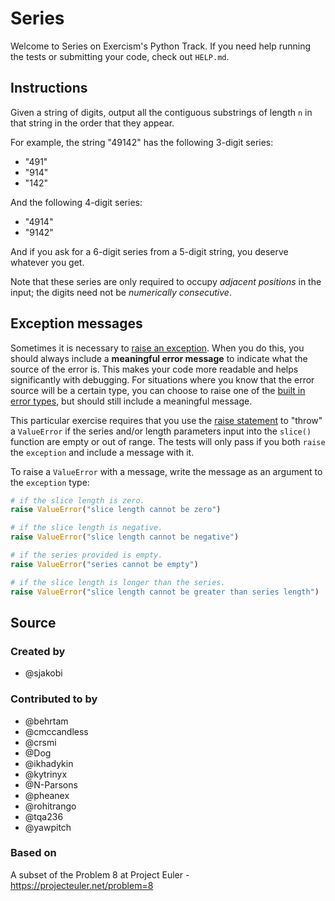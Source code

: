 # Series

Welcome to Series on Exercism's Python Track.
If you need help running the tests or submitting your code, check out `HELP.md`.

## Instructions

Given a string of digits, output all the contiguous substrings of length `n` in that string in the order that they appear.

For example, the string "49142" has the following 3-digit series:

- "491"
- "914"
- "142"

And the following 4-digit series:

- "4914"
- "9142"

And if you ask for a 6-digit series from a 5-digit string, you deserve whatever you get.

Note that these series are only required to occupy *adjacent positions* in the input;
the digits need not be *numerically consecutive*.

## Exception messages

Sometimes it is necessary to [raise an exception](https://docs.python.org/3/tutorial/errors.html#raising-exceptions). When you do this, you should always include a **meaningful error message** to indicate what the source of the error is. This makes your code more readable and helps significantly with debugging. For situations where you know that the error source will be a certain type, you can choose to raise one of the [built in error types](https://docs.python.org/3/library/exceptions.html#base-classes), but should still include a meaningful message.

This particular exercise requires that you use the [raise statement](https://docs.python.org/3/reference/simple_stmts.html#the-raise-statement) to "throw" a `ValueError` if the series and/or length parameters input into the `slice()` function are empty or out of range. The tests will only pass if you both `raise` the `exception` and include a message with it.

To raise a `ValueError` with a message, write the message as an argument to the `exception` type:

```python
# if the slice length is zero.
raise ValueError("slice length cannot be zero")

# if the slice length is negative.
raise ValueError("slice length cannot be negative")

# if the series provided is empty.
raise ValueError("series cannot be empty")

# if the slice length is longer than the series.
raise ValueError("slice length cannot be greater than series length")
```

## Source

### Created by

- @sjakobi

### Contributed to by

- @behrtam
- @cmccandless
- @crsmi
- @Dog
- @ikhadykin
- @kytrinyx
- @N-Parsons
- @pheanex
- @rohitrango
- @tqa236
- @yawpitch

### Based on

A subset of the Problem 8 at Project Euler - https://projecteuler.net/problem=8